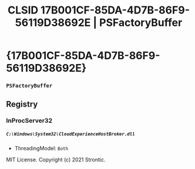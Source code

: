 ﻿---
title: "CLSID 17B001CF-85DA-4D7B-86F9-56119D38692E | PSFactoryBuffer"
excerpt: What is COM-Object CLSID 17B001CF-85DA-4D7B-86F9-56119D38692E?
---

# {17B001CF-85DA-4D7B-86F9-56119D38692E}

### `PSFactoryBuffer`

## Registry


### InProcServer32

##### `C:\Windows\System32\CloudExperienceHostBroker.dll`
* ThreadingModel: `Both`

MIT License. Copyright (c) 2021 Strontic.


